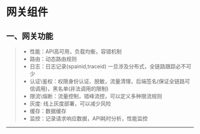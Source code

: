 # 网关组件

## 一、网关功能
> - 性能：API高可用，负载均衡，容错机制
> - 路由：动态路由规则
> - 日志：日志记录(spainid,traceid) 一旦涉及分布式，全链路跟踪必不可少
> - 认证\鉴权：权限身份认证、脱敏，流量清理，后端签名(保证全链路可信调用)，黑名单(非法调用的限制)
> - 限流\熔断：流量控制，错峰流控，可以定义多种限流规则
> - 灰度: 线上灰度部署，可以减少风险
> - 缓存：数据缓存
> - 监控：记录请求响应数据，API耗时分析，性能监控

---
## 
